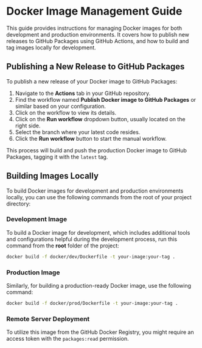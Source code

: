 # Docker Image Management Guide

This guide provides instructions for managing Docker images for both development and production environments. It covers how to publish new releases to GitHub Packages using GitHub Actions, and how to build and tag images locally for development.

## Publishing a New Release to GitHub Packages

To publish a new release of your Docker image to GitHub Packages:

1. Navigate to the **Actions** tab in your GitHub repository.
2. Find the workflow named **Publish Docker image to GitHub Packages** or similar based on your configuration.
3. Click on the workflow to view its details.
4. Click on the **Run workflow** dropdown button, usually located on the right side.
5. Select the branch where your latest code resides.
6. Click the **Run workflow** button to start the manual workflow.

This process will build and push the production Docker image to GitHub Packages, tagging it with the `latest` tag.

## Building Images Locally

To build Docker images for development and production environments locally, you can use the following commands from the root of your project directory:

### Development Image

To build a Docker image for development, which includes additional tools and configurations helpful during the development process, run this command from the **root** folder of the project:

```sh
docker build -f docker/dev/Dockerfile -t your-image:your-tag .
```

### Production Image

Similarly, for building a production-ready Docker image, use the following command:

```sh
docker build -f docker/prod/Dockerfile -t your-image:your-tag .
```

### Remote Server Deployment

To utilize this image from the GitHub Docker Registry, you might require an access token with the `packages:read` permission.
